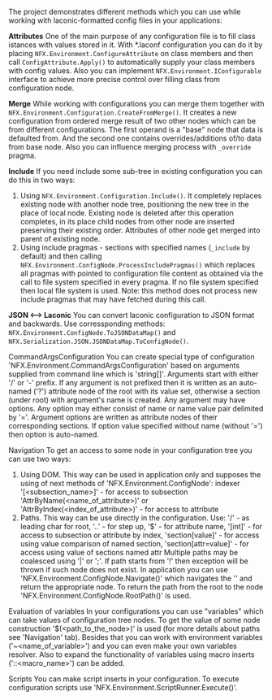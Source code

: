 The project demonstrates different methods which you can use
while working with laconic-formatted config files in your applications:

**Attributes**
One of the main purpose of any configuration file is to fill class istances with values stored in it.
With *.laconf configuration you can do it by placing `NFX.Environment.ConfigureAttribute` on class members and then call `ConfigAttribute.Apply()` to automatically supply your class members with config values. Also you can implement `NFX.Environment.IConfigurable` interface to achieve more precise control over filling class from configuration node.

**Merge**
While working with configurations you can merge them together
 with `NFX.Environment.Configuration.CreateFromMerge()`. It creates a new configuration from ordered merge result of two other nodes which can be from different configurations. The first operand is a "base" node that data is defaulted from. And the second one contains overrides/additions of/to data from base node.
Also you can influence merging process with `_override` pragma.

**Include**
If you need include some sub-tree in existing configuration you can do this in two ways:

 1. Using `NFX.Environment.Configuration.Include()`. It completely replaces existing node with another node tree, positioning the new tree in the place of local node. Existing node is deleted after this operation completes, in its place child nodes from other node are inserted preserving their existing order.
Attributes of other node get merged into parent of existing node.
 2. Using include pragmas - sections with specified names (`_include` by default) and then calling `NFX.Environment.ConfigNode.ProcessIncludePragmas()` which replaces all pragmas with pointed to configuration file content as obtained via the call to file system specified in every pragma. If no file system specified then local file system is used. Note: this method does not process new include pragmas
that may have fetched during this call.

**JSON <--> Laconic**
You can convert laconic configuration to JSON format and backwards. Use corressponding methods:
`NFX.Environment.ConfigNode.ToJSONDataMap()` 
and `NFX.Serialization.JSON.JSONDataMap.ToConfigNode()`.

CommandArgsConfiguration
You can create special type of configuration 'NFX.Environment.CommandArgsConfiguration' based on arguments supplied
from command line which is 'string[]'. Arguments start with either '/' or '-' prefix. If any argument is not prefixed then
it is written as an auto-named ('?<index>') attribute node of the root with its value set, otherwise a section (under root)
with argument's name is created. Any argument may have options. Any option may either consist of name or name value pair
delimited by '='. Argument options are written as attribute nodes of their corresponding sections. If option value specified
without name (without '=') then option is auto-named.

Navigation
To get an access to some node in your configuration tree you can use two ways:
  1. Using DOM. This way can be used in application only and supposes the using of next methods of 'NFX.Environment.ConfigNode':
indexer '[<subsection_name>]' - for access to subsection
'AttrByName(<name_of_attribute>)' or 'AttrByIndex(<index_of_attribute>)' - for access to attribute
  2. Paths. This way can be use directly in the configuration. Use:
'/' - as leading char for root, 
'..' - for step up,
'$' - for attribute name,
'[int]' -  for access to subsection or attribute by index,
'section[value]' - for access using value comparison of named section,
'section[attr=value]' - for access using value of sections named attr
Multiple paths may be coalesced using '|' or ';'. If path starts from '!' then exception will be thrown if such
node does not exist. In application you can use 'NFX.Environment.ConfigNode.Navigate(<path>)' which navigates
the '<path>' and return the appropriate node.
To return the path from the root to the node 'NFX.Environment.ConfigNode.RootPath()' is used. 

Evaluation of variables
In your configurations you can use "variables" which can take values of configuration tree nodes. To get the value of
some node construction '$(<path_to_the_node>)' is used (for more details about paths see 'Navigation' tab).
Besides that you can work with environment variables ('~<name_of_variable>') and you can even make your own variables resolver.
Also to expand the functionality of variables using macro inserts ('::<macro_name>') can be added.

Scripts
You can make script inserts in your configuration.
To execute configuration scripts use 'NFX.Environment.ScriptRunner.Execute()'.